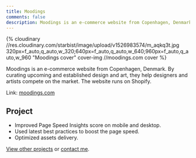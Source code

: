 ```yaml
---
title: Moodings
comments: false
description: Moodings is an e-commerce website from Copenhagen, Denmark. By curating upcoming and established design and art, they help designers and artists compete on the market. The website runs on Shopify.
---
```


{% cloudinary //res.cloudinary.com/starbist/image/upload/v1526983574/m_aqkq3t.jpg 320px=f_auto,q_auto,w_320;640px=f_auto,q_auto,w_640;960px=f_auto,q_auto,w_960 "Moodings cover" cover-img //moodings.com cover %}

Moodings is an e-commerce website from Copenhagen, Denmark. By curating upcoming and established design and art, they help designers and artists compete on the market. The website runs on Shopify.

Link: [moodings.com](//moodings.com/)

## Project

- Improved Page Speed Insights score on mobile and desktop.
- Used latest best practices to boost the page speed.
- Optimized assets delivery.

[View other projects](/portfolio/) or [contact me](/about-me/).
